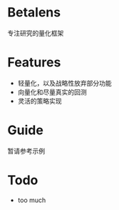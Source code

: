 # Betalens
专注研究的量化框架
# Features
- 轻量化，以及战略性放弃部分功能
- 向量化和尽量真实的回测
- 灵活的策略实现
# Guide
暂请参考示例
# Todo
- too much
 
